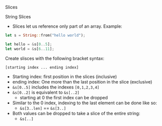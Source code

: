 Slices

String Slices

- Slices let us reference only part of an array.
 Example:
 ```rust
let s = String::from("hello world");

let hello = &s[0..5];
let world = &s[6..11];
```

Create slisces with the following bracket syntax:

`[starting index ... ending index]`
 - Starting index: first position in the slices (inclusive)
 - ending index: One more than the last position in the slice (exclusive)
 - `&s[0..5]` includes the indexes `[0,1,2,3,4]`
- `&s[0..2]` is equivalent to  `&s[..2]`
	- starting at 0 the first index can be dropped
- Similar to the 0 index, indexing to the last element can be done like so:
	- `&s[3..len]` == `&s[3..]`
- Both values can be dropped to take a slice of the entire string:
	- `&s[..]`